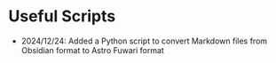 # Useful Scripts
- 2024/12/24: Added a Python script to convert Markdown files from Obsidian format to Astro Fuwari format
